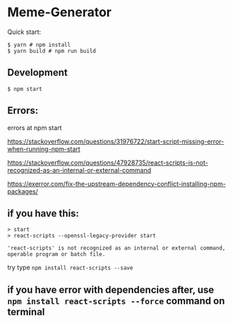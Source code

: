 # Meme-Generator
Quick start:

```
$ yarn # npm install
$ yarn build # npm run build
````

## Development
```
$ npm start
```
## Errors:

errors at npm start

https://stackoverflow.com/questions/31976722/start-script-missing-error-when-running-npm-start

https://stackoverflow.com/questions/47928735/react-scripts-is-not-recognized-as-an-internal-or-external-command

https://exerror.com/fix-the-upstream-dependency-conflict-installing-npm-packages/

## if you have this:
```
> start
> react-scripts --openssl-legacy-provider start

'react-scripts' is not recognized as an internal or external command,
operable program or batch file.
```
try type ``npm install react-scripts --save``

## if you have error with dependencies after, use `npm install react-scripts --force` command on terminal

